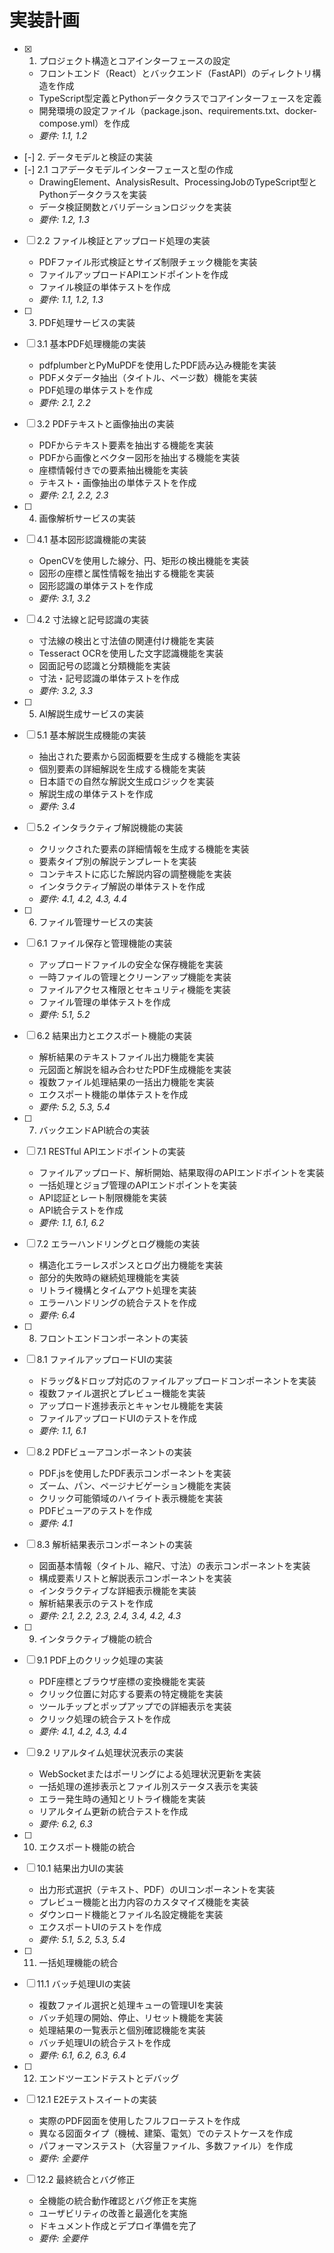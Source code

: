 # 実装計画

- [x] 1. プロジェクト構造とコアインターフェースの設定
  - フロントエンド（React）とバックエンド（FastAPI）のディレクトリ構造を作成
  - TypeScript型定義とPythonデータクラスでコアインターフェースを定義
  - 開発環境の設定ファイル（package.json、requirements.txt、docker-compose.yml）を作成
  - _要件: 1.1, 1.2_

- [-] 2. データモデルと検証の実装
- [-] 2.1 コアデータモデルインターフェースと型の作成
  - DrawingElement、AnalysisResult、ProcessingJobのTypeScript型とPythonデータクラスを実装
  - データ検証関数とバリデーションロジックを実装
  - _要件: 1.2, 1.3_

- [ ] 2.2 ファイル検証とアップロード処理の実装
  - PDFファイル形式検証とサイズ制限チェック機能を実装
  - ファイルアップロードAPIエンドポイントを作成
  - ファイル検証の単体テストを作成
  - _要件: 1.1, 1.2, 1.3_

- [ ] 3. PDF処理サービスの実装
- [ ] 3.1 基本PDF処理機能の実装
  - pdfplumberとPyMuPDFを使用したPDF読み込み機能を実装
  - PDFメタデータ抽出（タイトル、ページ数）機能を実装
  - PDF処理の単体テストを作成
  - _要件: 2.1, 2.2_

- [ ] 3.2 PDFテキストと画像抽出の実装
  - PDFからテキスト要素を抽出する機能を実装
  - PDFから画像とベクター図形を抽出する機能を実装
  - 座標情報付きでの要素抽出機能を実装
  - テキスト・画像抽出の単体テストを作成
  - _要件: 2.1, 2.2, 2.3_

- [ ] 4. 画像解析サービスの実装
- [ ] 4.1 基本図形認識機能の実装
  - OpenCVを使用した線分、円、矩形の検出機能を実装
  - 図形の座標と属性情報を抽出する機能を実装
  - 図形認識の単体テストを作成
  - _要件: 3.1, 3.2_

- [ ] 4.2 寸法線と記号認識の実装
  - 寸法線の検出と寸法値の関連付け機能を実装
  - Tesseract OCRを使用した文字認識機能を実装
  - 図面記号の認識と分類機能を実装
  - 寸法・記号認識の単体テストを作成
  - _要件: 3.2, 3.3_

- [ ] 5. AI解説生成サービスの実装
- [ ] 5.1 基本解説生成機能の実装
  - 抽出された要素から図面概要を生成する機能を実装
  - 個別要素の詳細解説を生成する機能を実装
  - 日本語での自然な解説文生成ロジックを実装
  - 解説生成の単体テストを作成
  - _要件: 3.4_

- [ ] 5.2 インタラクティブ解説機能の実装
  - クリックされた要素の詳細情報を生成する機能を実装
  - 要素タイプ別の解説テンプレートを実装
  - コンテキストに応じた解説内容の調整機能を実装
  - インタラクティブ解説の単体テストを作成
  - _要件: 4.1, 4.2, 4.3, 4.4_

- [ ] 6. ファイル管理サービスの実装
- [ ] 6.1 ファイル保存と管理機能の実装
  - アップロードファイルの安全な保存機能を実装
  - 一時ファイルの管理とクリーンアップ機能を実装
  - ファイルアクセス権限とセキュリティ機能を実装
  - ファイル管理の単体テストを作成
  - _要件: 5.1, 5.2_

- [ ] 6.2 結果出力とエクスポート機能の実装
  - 解析結果のテキストファイル出力機能を実装
  - 元図面と解説を組み合わせたPDF生成機能を実装
  - 複数ファイル処理結果の一括出力機能を実装
  - エクスポート機能の単体テストを作成
  - _要件: 5.2, 5.3, 5.4_

- [ ] 7. バックエンドAPI統合の実装
- [ ] 7.1 RESTful APIエンドポイントの実装
  - ファイルアップロード、解析開始、結果取得のAPIエンドポイントを実装
  - 一括処理とジョブ管理のAPIエンドポイントを実装
  - API認証とレート制限機能を実装
  - API統合テストを作成
  - _要件: 1.1, 6.1, 6.2_

- [ ] 7.2 エラーハンドリングとログ機能の実装
  - 構造化エラーレスポンスとログ出力機能を実装
  - 部分的失敗時の継続処理機能を実装
  - リトライ機構とタイムアウト処理を実装
  - エラーハンドリングの統合テストを作成
  - _要件: 6.4_

- [ ] 8. フロントエンドコンポーネントの実装
- [ ] 8.1 ファイルアップロードUIの実装
  - ドラッグ&ドロップ対応のファイルアップロードコンポーネントを実装
  - 複数ファイル選択とプレビュー機能を実装
  - アップロード進捗表示とキャンセル機能を実装
  - ファイルアップロードUIのテストを作成
  - _要件: 1.1, 6.1_

- [ ] 8.2 PDFビューアコンポーネントの実装
  - PDF.jsを使用したPDF表示コンポーネントを実装
  - ズーム、パン、ページナビゲーション機能を実装
  - クリック可能領域のハイライト表示機能を実装
  - PDFビューアのテストを作成
  - _要件: 4.1_

- [ ] 8.3 解析結果表示コンポーネントの実装
  - 図面基本情報（タイトル、縮尺、寸法）の表示コンポーネントを実装
  - 構成要素リストと解説表示コンポーネントを実装
  - インタラクティブな詳細表示機能を実装
  - 解析結果表示のテストを作成
  - _要件: 2.1, 2.2, 2.3, 2.4, 3.4, 4.2, 4.3_

- [ ] 9. インタラクティブ機能の統合
- [ ] 9.1 PDF上のクリック処理の実装
  - PDF座標とブラウザ座標の変換機能を実装
  - クリック位置に対応する要素の特定機能を実装
  - ツールチップとポップアップでの詳細表示を実装
  - クリック処理の統合テストを作成
  - _要件: 4.1, 4.2, 4.3, 4.4_

- [ ] 9.2 リアルタイム処理状況表示の実装
  - WebSocketまたはポーリングによる処理状況更新を実装
  - 一括処理の進捗表示とファイル別ステータス表示を実装
  - エラー発生時の通知とリトライ機能を実装
  - リアルタイム更新の統合テストを作成
  - _要件: 6.2, 6.3_

- [ ] 10. エクスポート機能の統合
- [ ] 10.1 結果出力UIの実装
  - 出力形式選択（テキスト、PDF）のUIコンポーネントを実装
  - プレビュー機能と出力内容のカスタマイズ機能を実装
  - ダウンロード機能とファイル名設定機能を実装
  - エクスポートUIのテストを作成
  - _要件: 5.1, 5.2, 5.3, 5.4_

- [ ] 11. 一括処理機能の統合
- [ ] 11.1 バッチ処理UIの実装
  - 複数ファイル選択と処理キューの管理UIを実装
  - バッチ処理の開始、停止、リセット機能を実装
  - 処理結果の一覧表示と個別確認機能を実装
  - バッチ処理UIの統合テストを作成
  - _要件: 6.1, 6.2, 6.3, 6.4_

- [ ] 12. エンドツーエンドテストとデバッグ
- [ ] 12.1 E2Eテストスイートの実装
  - 実際のPDF図面を使用したフルフローテストを作成
  - 異なる図面タイプ（機械、建築、電気）でのテストケースを作成
  - パフォーマンステスト（大容量ファイル、多数ファイル）を作成
  - _要件: 全要件_

- [ ] 12.2 最終統合とバグ修正
  - 全機能の統合動作確認とバグ修正を実施
  - ユーザビリティの改善と最適化を実施
  - ドキュメント作成とデプロイ準備を完了
  - _要件: 全要件_
